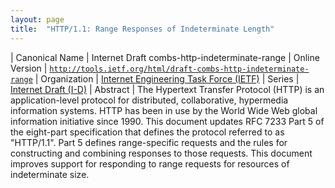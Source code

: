 ```yaml
---
layout: page
title:  "HTTP/1.1: Range Responses of Indeterminate Length"
---
```


| Canonical Name | Internet Draft combs-http-indeterminate-range
| Online Version | [`http://tools.ietf.org/html/draft-combs-http-indeterminate-range`](http://tools.ietf.org/html/draft-combs-http-indeterminate-range)
| Organization | [Internet Engineering Task Force (IETF)](..)
| Series | [Internet Draft (I-D)](.)
| Abstract | The Hypertext Transfer Protocol (HTTP) is an application-level protocol for distributed, collaborative, hypermedia information systems. HTTP has been in use by the World Wide Web global information initiative since 1990. This document updates RFC 7233 Part 5 of the eight-part specification that defines the protocol referred to as "HTTP/1.1". Part 5 defines range-specific requests and the rules for constructing and combining responses to those requests. This document improves support for responding to range requests for resources of indeterminate size.